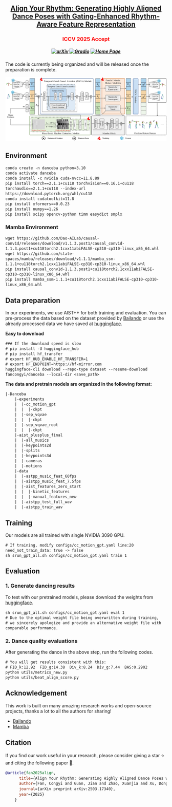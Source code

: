 <h2 align="center"> <a href="https://arxiv.org/abs/2503.17340">Align Your Rhythm: Generating Highly Aligned Dance Poses with Gating-Enhanced  <a href="https://arxiv.org/abs/2503.17340"> Rhythm-Aware Feature Representation </a>

<h3 align="center">
  <font color="red"><b> ICCV 2025 Accept </b></font>
</h3>


<h5 align="center">

[![arXiv](https://img.shields.io/badge/Arxiv-2503.17340-b31b1b.svg?logo=arXiv)](https://arxiv.org/abs/2503.17340) [![Gradio](https://img.shields.io/badge/%F0%9F%A4%97%20Hugging%20Face-Spaces-blue)](https://huggingface.co/datasets/fancongyi/danceba) 
[![Home Page](https://img.shields.io/badge/Project-Website-green.svg)](https://danceba.github.io/)
</h5>

The code is currently being organized and will be released once the preparation is complete.

![Danceba](assets/pipeline1.png "Pipeline")



## Environment

```
conda create -n danceba python=3.10
conda activate danceba
conda install -c nvidia cuda-nvcc=11.8.89
pip install torch==2.1.1+cu118 torchvision==0.16.1+cu118 torchaudio==2.1.1+cu118 --index-url https://download.pytorch.org/whl/cu118
conda install cudatoolkit=11.8
pip install xformers==0.0.23
pip install numpy==1.26
pip install scipy opencv-python timm easydict smplx
```

### Mamba Environment
```
wget https://github.com/Dao-AILab/causal-conv1d/releases/download/v1.1.3.post1/causal_conv1d-1.1.3.post1+cu118torch2.1cxx11abiFALSE-cp310-cp310-linux_x86_64.whl
wget https://github.com/state-spaces/mamba/releases/download/v1.1.1/mamba_ssm-1.1.1+cu118torch2.1cxx11abiFALSE-cp310-cp310-linux_x86_64.whl
pip install causal_conv1d-1.1.3.post1+cu118torch2.1cxx11abiFALSE-cp310-cp310-linux_x86_64.whl 
pip install mamba_ssm-1.1.1+cu118torch2.1cxx11abiFALSE-cp310-cp310-linux_x86_64.whl
```



## Data preparation

In our experiments, we use AIST++ for both training and evaluation. You can pre-process the data based on the dataset provided by [Bailando](https://github.com/lisiyao21/Bailando) or use the already processed data we have saved at [huggingface](https://huggingface.co/datasets/fancongyi/danceba).

**Easy to download**
```
### If the download speed is slow
# pip install -U huggingface_hub
# pip install hf_transfer
# export HF_HUB_ENABLE_HF_TRANSFER=1
# export HF_ENDPOINT=https://hf-mirror.com
huggingface-cli download --repo-type dataset --resume-download fancongyi/danceba --local-dir <save_path>
```

**The data and pretrain models are organized in the following format:**
```
|-Danceba
    |-experiments
    |  |-cc_motion_gpt
    |  |  |-ckpt
    |  |-sep_vqvae
    |  |  |-ckpt
    |  |-sep_vqvae_root
    |  |  |-ckpt
    |-aist_plusplus_final
    |  |-all_musics
    |  |-keypoints2d
    |  |-splits
    |  |-keypoints3d
    |  |-cameras
    |  |-motions
    |-data
    |  |-astpp_music_feat_60fps
    |  |-aistpp_music_feat_7.5fps
    |  |-aist_features_zero_start
    |  |  |-kinetic_features
    |  |  |-manual_features_new
    |  |-aistpp_test_full_wav
    |  |-aistpp_train_wav
```


## Training

Our models are all trained with single NVIDIA 3090 GPU.

```
# If training, modify configs/cc_motion_gpt.yaml line:20 need_not_train_data: true -> false
sh srun_gpt_all.sh configs/cc_motion_gpt.yaml train 1
```

## Evaluation

### 1. Generate dancing results

To test with our pretrained models, please download the weights from [huggingface](https://huggingface.co/datasets/fancongyi/danceba).

```
sh srun_gpt_all.sh configs/cc_motion_gpt.yaml eval 1
# Due to the optimal weight file being overwritten during training,
# we sincerely apologize and provide an alternative weight file with comparable performance.
```

### 2. Dance quality evaluations

After generating the dance in the above step, run the following codes.

```
# You will get results consistent with this: 
# FID_k:12.92  FID_g:14.38  Div_k:8.24  Div_g:7.44  BAS:0.2902
python utils/metrics_new.py
python utils/beat_align_score.py
```



## Acknowledgement

This work is built on many amazing research works and open-source projects, thanks a lot to all the authors for sharing!

- [Bailando](https://github.com/lisiyao21/Bailando)
- [Mamba](https://github.com/state-spaces/mamba)

## Citation
If you find our work useful in your research, please consider giving a star :star: and citing the following paper :pencil:.

```bibTeX
@article{fan2025align,
      title={Align Your Rhythm: Generating Highly Aligned Dance Poses with Gating-Enhanced Rhythm-Aware Feature Representation},
      author={Fan, Congyi and Guan, Jian and Zhao, Xuanjia and Xu, Dongli and Lin, Youtian and Ye, Tong and Feng, Pengming and Pan, Haiwei},
      journal={arXiv preprint arXiv:2503.17340},
      year={2025}
    }
```
